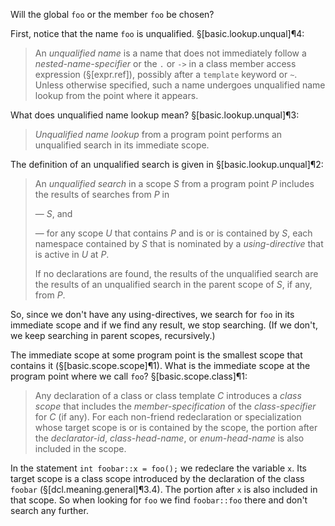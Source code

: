 Will the global `foo` or the member `foo` be chosen?

First, notice that the name `foo` is unqualified. §[basic.lookup.unqual]¶4:

> An *unqualified name* is a name that does not immediately follow a *nested-name-specifier* or the `.` or `->` in a class member access expression (§[expr.ref]), possibly after a `template` keyword or `~`. Unless otherwise specified, such a name undergoes unqualified name lookup from the point where it appears.

What does unqualified name lookup mean? §[basic.lookup.unqual]¶3:

> *Unqualified name lookup* from a program point performs an unqualified search in its immediate scope.

The definition of an unqualified search is given in §[basic.lookup.unqual]¶2:

> An *unqualified search* in a scope *S* from a program point *P* includes the results of searches from *P* in
>
> — *S*, and
>
> — for any scope *U* that contains *P* and is or is contained by *S*, each namespace contained by *S* that is nominated by a *using-directive* that is active in *U* at *P*.
>
> If no declarations are found, the results of the unqualified search are the results of an unqualified search in the parent scope of *S*, if any, from *P*.

So, since we don't have any using-directives, we search for `foo` in its immediate scope and if we find any result, we stop searching. (If we don't, we keep searching in parent scopes, recursively.)

The immediate scope at some program point is the smallest scope that contains it (§[basic.scope.scope]¶1). What is the immediate scope at the program point where we call `foo`? §[basic.scope.class]¶1:

> Any declaration of a class or class template *C* introduces a *class scope* that includes the *member-specification* of the *class-specifier* for *C* (if any). For each non-friend redeclaration or specialization whose target scope is or is contained by the scope, the portion after the *declarator-id*, *class-head-name*, or *enum-head-name* is also included in the scope.

In the statement `int foobar::x = foo();` we redeclare the variable `x`. Its target scope is a class scope introduced by the declaration of the class `foobar` (§[dcl.meaning.general]¶3.4). The portion after `x` is also included in that scope. So when looking for `foo` we find `foobar::foo` there and don't search any further.